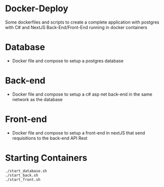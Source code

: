 # Docker-Deploy

Some dockerfiles and scripts to create a complete application with postgres with C# and NextJS Back-End/Front-End running in docker containers

# Database
  - Docker file and compose to setup a postgres database

# Back-end
  - Docker file and compose to setup a c# asp net back-end in the same network as the database

# Front-end
  - Docker file and compose to setup a front-end in nextJS that send requisitions to the back-end API Rest

# Starting Containers

```
./start_database.sh
./start_back.sh
./start_front.sh
```
